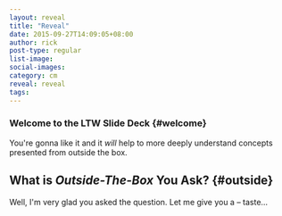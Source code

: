 ```yaml
---
layout: reveal
title: "Reveal"
date: 2015-09-27T14:09:05+08:00
author: rick
post-type: regular
list-image:
social-images:
category: cm
reveal: reveal
tags: 
---
```


<section data-menu-title="Welcome" >

### Welcome to the LTW Slide Deck {#welcome}

You're gonna like it and it *will* help to more deeply understand concepts 
presented from outside the box.

</section>
<section data-menu-title="Outside the Box" >

## What is *Outside-The-Box* You Ask? {#outside}

Well, I'm very glad you asked the question. Let me give you a &ndash; taste&hellip;

</section>


